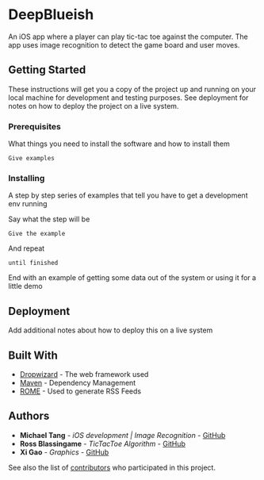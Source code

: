 # DeepBlueish

An iOS app where a player can play tic-tac toe against the computer. The app uses image recognition to detect the game board and user moves.

## Getting Started

These instructions will get you a copy of the project up and running on your local machine for development and testing purposes. See deployment for notes on how to deploy the project on a live system.

### Prerequisites

What things you need to install the software and how to install them

```
Give examples
```

### Installing

A step by step series of examples that tell you have to get a development env running

Say what the step will be

```
Give the example
```

And repeat

```
until finished
```

End with an example of getting some data out of the system or using it for a little demo

## Deployment

Add additional notes about how to deploy this on a live system

## Built With

* [Dropwizard](http://www.dropwizard.io/1.0.2/docs/) - The web framework used
* [Maven](https://maven.apache.org/) - Dependency Management
* [ROME](https://rometools.github.io/rome/) - Used to generate RSS Feeds

## Authors

* **Michael Tang** - *iOS development | Image Recognition* - [GitHub](https://github.com/mita4829)
* **Ross Blassingame** - *TicTacToe Algorithm* - [GitHub](https://github.com/RossBlassingame)
* **Xi Gao** - *Graphics* - [GitHub](https://github.com/d8withf8)

See also the list of [contributors](https://github.com/your/project/contributors) who participated in this project.
